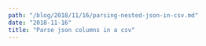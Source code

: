 ```yaml
---
path: "/blog/2018/11/16/parsing-nested-json-in-csv.md"
date: "2018-11-16"
title: "Parse json columns in a csv"
---
```

